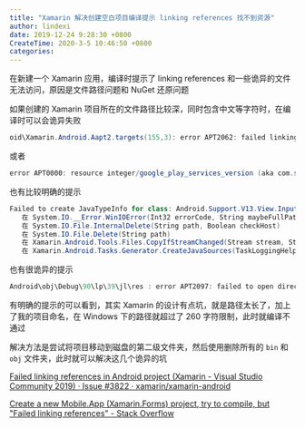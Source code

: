 ```yaml
---
title: "Xamarin 解决创建空白项目编译提示 linking references 找不到资源"
author: lindexi
date: 2019-12-24 9:28:30 +0800
CreateTime: 2020-3-5 10:46:50 +0800
categories: 
---
```


在新建一个 Xamarin 应用，编译时提示了 linking references 和一些诡异的文件无法访问，原因是文件路径问题和 NuGet 还原问题

<!--more-->


<!-- 发布 -->

如果创建的 Xamarin 项目所在的文件路径比较深，同时包含中文等字符时，在编译时可以会诡异失败

```csharp
oid\Xamarin.Android.Aapt2.targets(155,3): error APT2062: failed linking references.
```

或者

```csharp
error APT0000: resource integer/google_play_services_version (aka com.softoursistemas.rutesc.droid:integer/google_play_services_version) not found
```

也有比较明确的提示

```csharp
Failed to create JavaTypeInfo for class: Android.Support.V13.View.Inputmethod.InputConnectionCompat/IOnCommitContentListenerImplementor due to MAX_PATH: System.IO.DirectoryNotFoundException: 未能找到路径“g:\lindexi\ChuwheaweaharfelkalBelqearjurnawnere\ChuwheaweaharfelkalBelqearjurnawnere\ChuwheaweaharfelkalBelqearjurnawnere.Android\obj\Debug\90\android\src\mono\android\support\v13\view\inputmethod\InputConnectionCompat_OnCommitContentListenerImplementor.java”的一部分。
   在 System.IO.__Error.WinIOError(Int32 errorCode, String maybeFullPath)
   在 System.IO.File.InternalDelete(String path, Boolean checkHost)
   在 System.IO.File.Delete(String path)
   在 Xamarin.Android.Tools.Files.CopyIfStreamChanged(Stream stream, String destination)
   在 Xamarin.Android.Tasks.Generator.CreateJavaSources(TaskLoggingHelper log, IEnumerable`1 javaTypes, String outputPath, String applicationJavaClass, String androidSdkPlatform, Boolean useSharedRuntime, Boolean generateOnCreateOverrides, Boolean hasExportReference)	ChuwheaweaharfelkalBelqearjurnawnere.Android	
```

也有很诡异的提示

```csharp
Android\obj\Debug\90\lp\39\jl\res : error APT2097: failed to open directory: 绯荤粺
```

有明确的提示的可以看到，其实 Xamarin 的设计有点坑，就是路径太长了，加上了我的项目命名，在 Windows 下的路径就超过了 260 字符限制，此时就编译不通过

解决方法是尝试将项目移动到磁盘的第二级文件夹，然后使用删除所有的 `bin` 和 `obj` 文件夹，此时就可以解决这几个诡异的坑

[Failed linking references in Android project (Xamarin - Visual Studio Community 2019) · Issue #3822 · xamarin/xamarin-android](https://github.com/xamarin/xamarin-android/issues/3822)

[Create a new Mobile.App (Xamarin.Forms) project, try to compile, but "Failed linking references" - Stack Overflow](https://stackoverflow.com/questions/57592847/create-a-new-mobile-app-xamarin-forms-project-try-to-compile-but-failed-lin)

